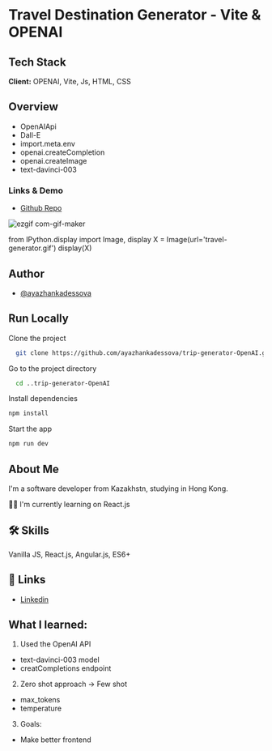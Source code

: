 # Travel Destination Generator - Vite & OPENAI

## Tech Stack

**Client:** OPENAI, Vite, Js, HTML, CSS

## Overview

- OpenAIApi
- Dall-E
- import.meta.env
- openai.createCompletion
- openai.createImage
- text-davinci-003

### Links & Demo

- [Github Repo](https://github.com/ayazhankadessova/trip-generator-OpenAI)


![ezgif com-gif-maker](https://github.com/ayazhankadessova/trip-generator-OpenAI/assets/86869537/200c039e-f8ce-4464-8156-dfdeaefc6693)


from IPython.display import Image, display
X = Image(url='travel-generator.gif')
display(X)

## Author

- [@ayazhankadessova](https://github.com/ayazhankadessova)

## Run Locally

Clone the project

```bash
  git clone https://github.com/ayazhankadessova/trip-generator-OpenAI.git
```

Go to the project directory

```bash
  cd ..trip-generator-OpenAI
```

Install dependencies

```bash
npm install
```

Start the app

```bash
npm run dev
```

## About Me

I'm a software developer from Kazakhstn, studying in Hong Kong.

👩‍💻 I'm currently learning on React.js

## 🛠 Skills

Vanilla JS, React.js, Angular.js, ES6+

## 🔗 Links

- [Linkedin](https://www.linkedin.com/in/ayazhankad/)

## What I learned:

1. Used the OpenAI API

- text-davinci-003 model
- creatCompletions endpoint

2. Zero shot approach -> Few shot

- max_tokens
- temperature

3. Goals:

- Make better frontend
